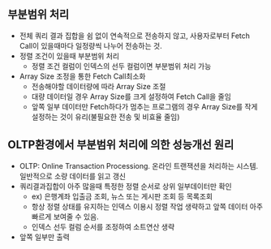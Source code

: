## 부분범위 처리

- 전체 쿼리 결과 집합을 쉼 없이 연속적으로 전송하지 않고, 사용자로부터 Fetch Call이 있을때마다 일정량씩 나누어 전송하는 것.
- 정렬 조건이 있을때 부분범위 처리
    - 정렬 조건 컬럼이 인덱스의 선두 컬럼이면 부분범위 처리 가능
- Array Size 조정을 통한 Fetch Call최소화
    - 전송해야할 데이터량에 따라 Array Size 조절
    - 대량 데이터일 경우 Array Size를 크게 설정하여 Fetch Call을 줄임
    - 앞쪽 일부 데이터만 Fetch하다가 멈추는 프로그램의 경우 Array Size를 작게 설정하는 것이 유리(불필요한 전송 및 비효율 줄임)

## OLTP환경에서 부분범위 처리에 의한 성능개선 원리

- OLTP: Online Transaction Processiong. 온라인 트랜잭션을 처리하는 시스템. 일반적으로 소량 데이터를 읽고 갱신
- 쿼리결과집합이 아주 많을때 특정한 정렬 순서로 상위 일부데이터만 확인
    - ex) 은행계좌 입출금 조회, 뉴스 또는 게시판 조회 등 목록조회
    - 항상 정렬 상태를 유지하는 인덱스 이용시 정렬 작업 생략하고 앞쪽 데이터 아주 빠르게 보여줄 수 있음.
    - 인덱스 선두 컬럼 순서를 조정하여 소트연산 생략
- 앞쪽 일부만 출력
